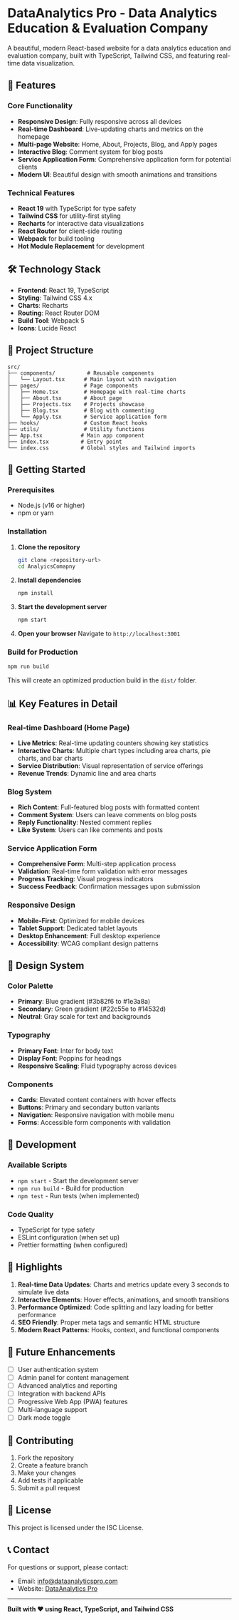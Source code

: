 # DataAnalytics Pro - Data Analytics Education & Evaluation Company

A beautiful, modern React-based website for a data analytics education and evaluation company, built with TypeScript, Tailwind CSS, and featuring real-time data visualization.

## 🚀 Features

### Core Functionality
- **Responsive Design**: Fully responsive across all devices
- **Real-time Dashboard**: Live-updating charts and metrics on the homepage
- **Multi-page Website**: Home, About, Projects, Blog, and Apply pages
- **Interactive Blog**: Comment system for blog posts
- **Service Application Form**: Comprehensive application form for potential clients
- **Modern UI**: Beautiful design with smooth animations and transitions

### Technical Features
- **React 19** with TypeScript for type safety
- **Tailwind CSS** for utility-first styling
- **Recharts** for interactive data visualizations
- **React Router** for client-side routing
- **Webpack** for build tooling
- **Hot Module Replacement** for development

## 🛠️ Technology Stack

- **Frontend**: React 19, TypeScript
- **Styling**: Tailwind CSS 4.x
- **Charts**: Recharts
- **Routing**: React Router DOM
- **Build Tool**: Webpack 5
- **Icons**: Lucide React

## 📁 Project Structure

```
src/
├── components/          # Reusable components
│   └── Layout.tsx      # Main layout with navigation
├── pages/              # Page components
│   ├── Home.tsx        # Homepage with real-time charts
│   ├── About.tsx       # About page
│   ├── Projects.tsx    # Projects showcase
│   ├── Blog.tsx        # Blog with commenting
│   └── Apply.tsx       # Service application form
├── hooks/              # Custom React hooks
├── utils/              # Utility functions
├── App.tsx            # Main app component
├── index.tsx          # Entry point
└── index.css          # Global styles and Tailwind imports
```

## 🚀 Getting Started

### Prerequisites
- Node.js (v16 or higher)
- npm or yarn

### Installation

1. **Clone the repository**
   ```bash
   git clone <repository-url>
   cd AnalyicsComapny
   ```

2. **Install dependencies**
   ```bash
   npm install
   ```

3. **Start the development server**
   ```bash
   npm start
   ```

4. **Open your browser**
   Navigate to `http://localhost:3001`

### Build for Production

```bash
npm run build
```

This will create an optimized production build in the `dist/` folder.

## 📊 Key Features in Detail

### Real-time Dashboard (Home Page)
- **Live Metrics**: Real-time updating counters showing key statistics
- **Interactive Charts**: Multiple chart types including area charts, pie charts, and bar charts
- **Service Distribution**: Visual representation of service offerings
- **Revenue Trends**: Dynamic line and area charts

### Blog System
- **Rich Content**: Full-featured blog posts with formatted content
- **Comment System**: Users can leave comments on blog posts
- **Reply Functionality**: Nested comment replies
- **Like System**: Users can like comments and posts

### Service Application Form
- **Comprehensive Form**: Multi-step application process
- **Validation**: Real-time form validation with error messages
- **Progress Tracking**: Visual progress indicators
- **Success Feedback**: Confirmation messages upon submission

### Responsive Design
- **Mobile-First**: Optimized for mobile devices
- **Tablet Support**: Dedicated tablet layouts
- **Desktop Enhancement**: Full desktop experience
- **Accessibility**: WCAG compliant design patterns

## 🎨 Design System

### Color Palette
- **Primary**: Blue gradient (#3b82f6 to #1e3a8a)
- **Secondary**: Green gradient (#22c55e to #14532d)
- **Neutral**: Gray scale for text and backgrounds

### Typography
- **Primary Font**: Inter for body text
- **Display Font**: Poppins for headings
- **Responsive Scaling**: Fluid typography across devices

### Components
- **Cards**: Elevated content containers with hover effects
- **Buttons**: Primary and secondary button variants
- **Navigation**: Responsive navigation with mobile menu
- **Forms**: Accessible form components with validation

## 🔧 Development

### Available Scripts

- `npm start` - Start the development server
- `npm run build` - Build for production
- `npm test` - Run tests (when implemented)

### Code Quality
- TypeScript for type safety
- ESLint configuration (when set up)
- Prettier formatting (when configured)

## 🌟 Highlights

1. **Real-time Data Updates**: Charts and metrics update every 3 seconds to simulate live data
2. **Interactive Elements**: Hover effects, animations, and smooth transitions
3. **Performance Optimized**: Code splitting and lazy loading for better performance
4. **SEO Friendly**: Proper meta tags and semantic HTML structure
5. **Modern React Patterns**: Hooks, context, and functional components

## 📝 Future Enhancements

- [ ] User authentication system
- [ ] Admin panel for content management
- [ ] Advanced analytics and reporting
- [ ] Integration with backend APIs
- [ ] Progressive Web App (PWA) features
- [ ] Multi-language support
- [ ] Dark mode toggle

## 🤝 Contributing

1. Fork the repository
2. Create a feature branch
3. Make your changes
4. Add tests if applicable
5. Submit a pull request

## 📄 License

This project is licensed under the ISC License.

## 📞 Contact

For questions or support, please contact:
- Email: info@dataanalyticspro.com
- Website: [DataAnalytics Pro](http://localhost:3001)

---

**Built with ❤️ using React, TypeScript, and Tailwind CSS**


